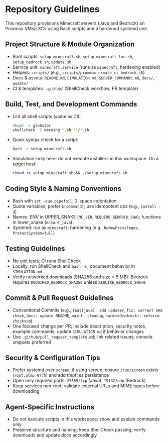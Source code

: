 # Repository Guidelines

This repository provisions Minecraft servers (Java and Bedrock) on Proxmox VMs/LXCs using Bash scripts and a hardened systemd unit.

## Project Structure & Module Organization
- Root scripts: `setup_minecraft.sh`, `setup_minecraft_lxc.sh`, `setup_bedrock.sh`, `update.sh`
- Service unit: `minecraft.service` (runs as `minecraft`, hardening enabled)
- Helpers: `scripts/` (e.g., `scripts/proxmox_create_ct_bedrock.sh`)
- Docs & assets: `README.md`, `SIMULATION.md`, `SERVER_COMMANDS.md`, `docs/`, `assets/`
- CI & templates: `.github/` (ShellCheck workflow, PR template)

## Build, Test, and Development Commands
- Lint all shell scripts (same as CI):
  ```bash
  shopt -s globstar
  shellcheck -S warning *.sh **/*.sh
  ```
- Quick syntax check for a script:
  ```bash
  bash -n setup_minecraft.sh
  ```
- Simulation-only here: do not execute installers in this workspace. On a target host:
  ```bash
  chmod +x setup_minecraft.sh && ./setup_minecraft.sh
  ```

## Coding Style & Naming Conventions
- Bash with `set -euo pipefail`; 2-space indentation
- Quote variables; prefer `$(command)`; use idempotent ops (e.g., `install -d`)
- Names: ENV in UPPER_SNAKE (`MC_VER`, `REQUIRE_BEDROCK_SHA`); functions in lower_snake (`ensure_java`)
- Systemd: run as `minecraft`; hardening (e.g., `NoNewPrivileges`, `ProtectSystem=full`)

## Testing Guidelines
- No unit tests; CI runs ShellCheck
- Locally: run ShellCheck and `bash -n`; document behavior in `SIMULATION.md`
- Verify networked downloads (SHA256 and size > 5 MB). Bedrock requires `REQUIRED_BEDROCK_SHA256` unless `REQUIRE_BEDROCK_SHA=0`

## Commit & Pull Request Guidelines
- Conventional Commits (e.g., `feat(java): add updater`, `fix: correct SHA check`, `docs: update README`, `maint: cleanup`, `harden(bedrock): enforce checksum`)
- One focused change per PR; include description, security notes, example commands; update `SIMULATION.md` if behavior changes
- Use `.github/pull_request_template.md`; link related issues; console snippets preferred

## Security & Configuration Tips
- Prefer systemd over `screen`; if using screen, ensure `/run/screen` exists (`root:utmp`, `0775`) and add tmpfiles persistence
- Open only required ports: `25565/tcp` (Java), `19132/udp` (Bedrock)
- Keep services non-root; validate external URLs and MIME types before downloading

## Agent-Specific Instructions
- Do not execute scripts in this workspace; show and explain commands only
- Preserve structure and naming; keep ShellCheck passing; verify downloads and update docs accordingly
